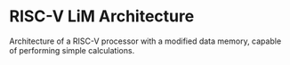 # RISC-V LiM Architecture

Architecture of a RISC-V processor with a modified data memory, capable of performing simple calculations.